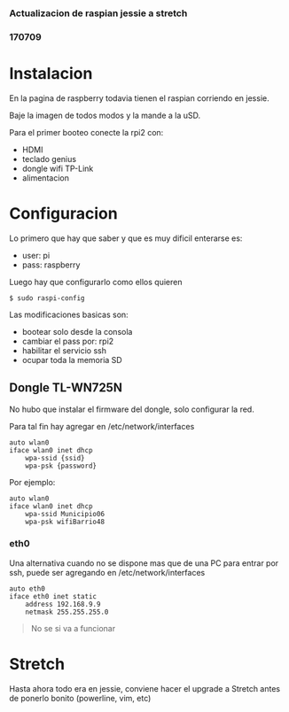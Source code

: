 ### Actualizacion de raspian jessie a stretch
### 170709

# Instalacion

En la pagina de raspberry todavia tienen el raspian corriendo en jessie.

Baje la imagen de todos modos y la mande a la uSD.

Para el primer booteo conecte la rpi2 con:
- HDMI
- teclado genius
- dongle wifi TP-Link
- alimentacion

# Configuracion

Lo primero que hay que saber y que es muy dificil enterarse es:
- user: pi
- pass: raspberry

Luego hay que configurarlo como ellos quieren
```
$ sudo raspi-config
```

Las modificaciones basicas son:
- bootear solo desde la consola
- cambiar el pass por: rpi2
- habilitar el servicio ssh
- ocupar toda la memoria SD

## Dongle TL-WN725N

No hubo que instalar el firmware del dongle, solo configurar la red.

Para tal fin hay agregar en /etc/network/interfaces 
```
auto wlan0 
iface wlan0 inet dhcp 
    wpa-ssid {ssid} 
    wpa-psk {password}
```

Por ejemplo:
```
auto wlan0 
iface wlan0 inet dhcp 
    wpa-ssid Municipio06
    wpa-psk wifiBarrio48
```

### eth0

Una alternativa cuando no se dispone mas que de una PC para entrar
por ssh, puede ser agregando en /etc/network/interfaces
```
auto eth0
iface eth0 inet static
    address 192.168.9.9
    netmask 255.255.255.0
```

> No se si va a funcionar

# Stretch

Hasta ahora todo era en jessie, conviene hacer el upgrade a Stretch
antes de ponerlo bonito (powerline, vim, etc)
